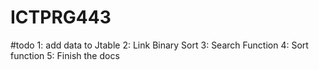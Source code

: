 # ICTPRG443

#todo
1: add data to Jtable
2: Link Binary Sort
3: Search Function
4: Sort function
5: Finish the docs
